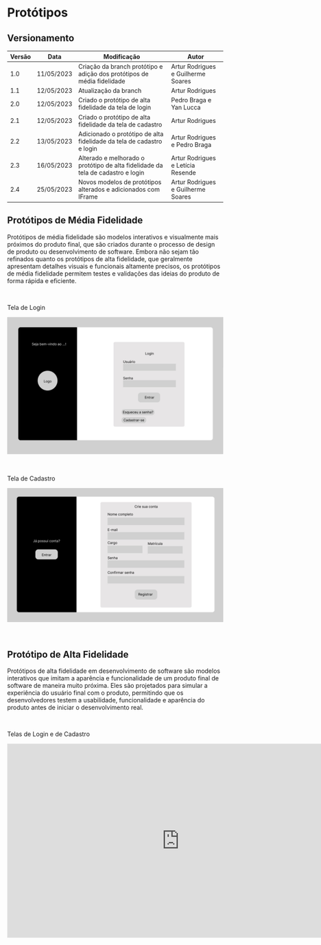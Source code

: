 # Protótipos

## Versionamento 
| Versão | Data | Modificação | Autor | 
|--|--|--|--| 
|1.0| 11/05/2023 | Criação da branch protótipo e adição dos protótipos de média fidelidade | Artur Rodrigues e Guilherme Soares | 
|1.1| 12/05/2023 | Atualização da branch | Artur Rodrigues |
|2.0| 12/05/2023 | Criado o protótipo de alta fidelidade da tela de login | Pedro Braga e Yan Lucca |
|2.1| 12/05/2023 | Criado o protótipo de alta fidelidade da tela de cadastro | Artur Rodrigues |
|2.2| 13/05/2023 | Adicionado o protótipo de alta fidelidade da tela de cadastro e login| Artur Rodrigues e Pedro Braga |
|2.3| 16/05/2023 | Alterado e melhorado o protótipo de alta fidelidade da tela de cadastro e login| Artur Rodrigues e Letícia Resende|
|2.4| 25/05/2023 | Novos modelos de protótipos alterados e adicionados com IFrame | Artur Rodrigues e Guilherme Soares |

## Protótipos de Média Fidelidade

Protótipos de média fidelidade são modelos interativos e visualmente mais próximos do produto final, que são criados durante o processo de design de produto ou desenvolvimento de software. Embora não sejam tão refinados quanto os protótipos de alta fidelidade, que geralmente apresentam detalhes visuais e funcionais altamente precisos, os protótipos de média fidelidade permitem testes e validações das ideias do produto de forma rápida e eficiente.

<br/>

Tela de Login

![Protótipo de Média Fidelidade - Tela de Login](../assets/prototipoLogin.jpeg "alt")

<br/>

Tela de Cadastro

![Protótipo de Média Fidelidade - Tela de Cadastro](../assets/prototipoCadastro.jpeg "alt")

<br/>

## Protótipo de Alta Fidelidade
Protótipos de alta fidelidade em desenvolvimento de software são modelos interativos que imitam a aparência e funcionalidade de um produto final de software de maneira muito próxima. Eles são projetados para simular a experiência do usuário final com o produto, permitindo que os desenvolvedores testem a usabilidade, funcionalidade e aparência do produto antes de iniciar o desenvolvimento real.

<br/>

Telas de Login e de Cadastro

<iframe style="border: 1px solid rgba(0, 0, 0, 0.1);" width="800" height="450" src="https://www.figma.com/embed?embed_host=share&url=https%3A%2F%2Fwww.figma.com%2Ffile%2FzyNXXEdSgbYnXQorSQPRgA%2FProt%25C3%25B3tipos-de-Alta-Fidelidade---DNIT%3Ftype%3Ddesign%26node-id%3D0%253A1%26t%3DubaasyO5KT0LLZS9-1" allowfullscreen></iframe>